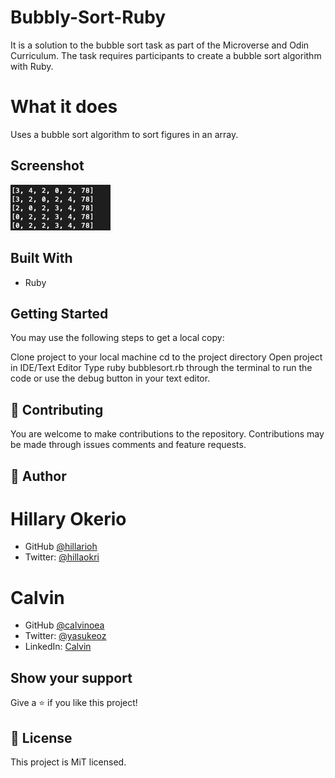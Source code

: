 # Bubbly-Sort-Ruby

It is a solution to the bubble sort task as part of the Microverse and Odin Curriculum. The task requires participants to create a bubble sort algorithm with Ruby.

# What it does

Uses a bubble sort algorithm to sort figures in an array.

## Screenshot
![screenshot](./screenshot.png)

## Built With

- Ruby



## Getting Started
You may use the following steps to get a local copy:

Clone project to your local machine
cd to the project directory
Open project in IDE/Text Editor
Type ruby bubblesort.rb through the terminal to run the code or use the debug button in your text editor.

## 🤝 Contributing
You are welcome to make contributions to the repository. Contributions may be made through issues comments and feature requests.


## 👤 Author

# Hillary Okerio
- GitHub [@hillarioh](https://github.com/hillarioh/)
- Twitter: [@hillaokri](https://twitter.com/hillaokri)

# Calvin
- GitHub [@calvinoea](https://github.com/calvinoea/)
- Twitter: [@yasukeoz](https://twitter.com/yasukeoz)
- LinkedIn: [Calvin](https://www.linkedin.com/in/calvin-ebun-amu-9b200017a/)

## Show your support
Give a ⭐️ if you like this project!

## 📝 License
This project is MiT licensed.







